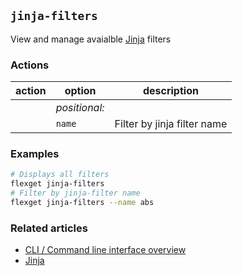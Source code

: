 ## `jinja-filters`
View and manage avaialble [Jinja](/Jinja) filters

### Actions
| action | option | description |
| --- | --- | --- |
|| *positional:* ||
|| `name` | Filter by jinja filter name |


### Examples
```bash
# Displays all filters
flexget jinja-filters
# Filter by jinja-filter name
flexget jinja-filters --name abs
```

### Related articles
* [CLI / Command line interface overview](/CLI)
* [Jinja](/Jinja)